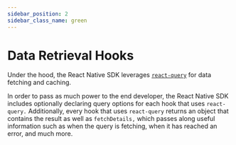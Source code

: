 ```yaml
---
sidebar_position: 2
sidebar_class_name: green
---
```


# Data Retrieval Hooks

Under the hood, the React Native SDK leverages [`react-query`](https://tanstack.com/query/v4/docs/overview) for data fetching and caching.

In order to pass as much power to the end developer, the React Native SDK includes optionally declaring query options for each hook that uses `react-query.` Additionally, every hook that uses `react-query` returns an object that contains the result as well as `fetchDetails,` which passes along useful information such as when the query is fetching, when it has reached an error, and much more.&#x20;
